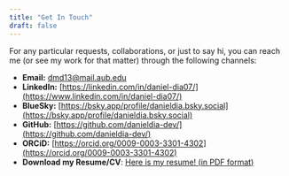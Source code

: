 ```yaml
---
title: "Get In Touch"
draft: false
---
```


For any particular requests, collaborations, or just to say hi, you can reach me (or see my work for that matter) through the following channels:

* **Email:** [dmd13@mail.aub.edu](mailto:dmd13@mail.aub.edu)
* **LinkedIn:** [https://linkedin.com/in/daniel-dia07/](https://www.linkedin.com/in/daniel-dia07/)
* **BlueSky:** [https://bsky.app/profile/danieldia.bsky.social](https://bsky.app/profile/danieldia.bsky.social)
* **GitHub:** [https://github.com/danieldia-dev/](https://github.com/danieldia-dev/)
* **ORCiD:** [https://orcid.org/0009-0003-3301-4302](https://orcid.org/0009-0003-3301-4302)
* **Download my Resume/CV**: [Here is my resume! (in PDF format)](https://drive.google.com/drive/folders/1IXYGA7nZHopz9cgwhyQ_pbf08a2veHGu?usp=sharing)
